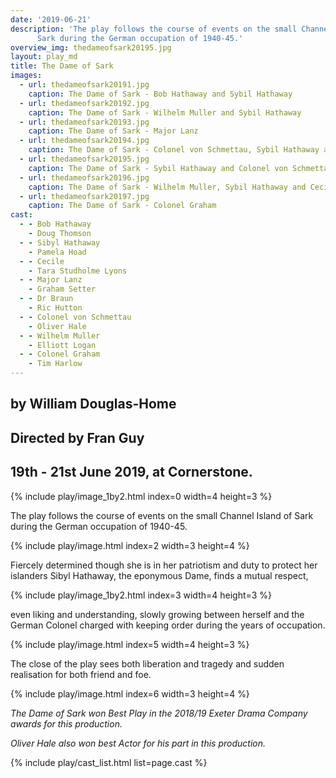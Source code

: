 ```yaml
---
date: '2019-06-21'
description: 'The play follows the course of events on the small Channel Island of
      Sark during the German occupation of 1940-45.'
overview_img: thedameofsark20195.jpg
layout: play_md
title: The Dame of Sark
images:
  - url: thedameofsark20191.jpg
    caption: The Dame of Sark - Bob Hathaway and Sybil Hathaway
  - url: thedameofsark20192.jpg
    caption: The Dame of Sark - Wilhelm Muller and Sybil Hathaway
  - url: thedameofsark20193.jpg
    caption: The Dame of Sark - Major Lanz
  - url: thedameofsark20194.jpg
    caption: The Dame of Sark - Colonel von Schmettau, Sybil Hathaway and Dr Braun
  - url: thedameofsark20195.jpg
    caption: The Dame of Sark - Sybil Hathaway and Colonel von Schmettau
  - url: thedameofsark20196.jpg
    caption: The Dame of Sark - Wilhelm Muller, Sybil Hathaway and Cecile
  - url: thedameofsark20197.jpg
    caption: The Dame of Sark - Colonel Graham
cast:
  - - Bob Hathaway
    - Doug Thomson
  - - Sibyl Hathaway
    - Pamela Hoad
  - - Cecile
    - Tara Studholme Lyons
  - - Major Lanz
    - Graham Setter
  - - Dr Braun
    - Ric Hutton
  - - Colonel von Schmettau
    - Oliver Hale
  - - Wilhelm Muller
    - Elliott Logan
  - - Colonel Graham
    - Tim Harlow
---
```


## by William Douglas-Home
## Directed by Fran Guy
## 19th - 21st June 2019, at Cornerstone.

{% include play/image_1by2.html index=0 width=4 height=3 %}

The play follows the course of events on the small Channel Island of Sark during the German occupation of 1940-45.

{% include play/image.html index=2 width=3 height=4 %}

Fiercely determined though she is in her patriotism and duty to protect her islanders Sibyl Hathaway, the eponymous Dame, finds a mutual respect,

{% include play/image_1by2.html index=3 width=4 height=3 %}

even liking and understanding, slowly growing between herself and the German Colonel charged with keeping order during the years of occupation.

{% include play/image.html index=5 width=4 height=3 %}

The close of the play sees both liberation and tragedy and sudden realisation for both friend and foe.

{% include play/image.html index=6 width=3 height=4 %}

*The Dame of Sark won Best Play in the 2018/19 Exeter Drama Company awards for this production.*

*Oliver Hale also won best Actor for his part in this production.*

{% include play/cast_list.html list=page.cast %}
